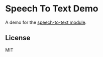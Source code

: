# Speech To Text Demo

A demo for the [speech-to-text module](https://github.com/magician11/speech-to-text).

## License

MIT
